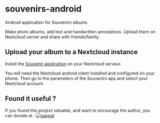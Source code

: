 # souvenirs-android

Android application for Souvenirs albums

Make photo albums, add text and handwritten annotations.
Upload them on Nextcloud server and share with friends/family.

## Upload your album to a Nextcloud instance

Install the [Souvenir application](https://github.com/zorgluf/souvenirs-nextcloud) on your Nextcloud serveur.

You will need the Nextcloud android client installed and configured on your phone. Then go to the parameters of the Souvenirs app and select your Nextcloud account.

## Found it useful ?

If you found this project valuable, and want to encourage the author, you can donate at :
[![paypal](https://www.paypalobjects.com/en_US/i/btn/btn_donateCC_LG.gif)](https://www.paypal.com/cgi-bin/webscr?cmd=_s-xclick&hosted_button_id=TRY8KXAN39KJL&source=url)
